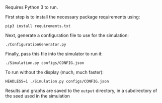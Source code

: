 Requires Python 3 to run.

First step is to install the necessary package requirements using:

```pip3 install requirements.txt```

Next, generate a configuration file to use for the simulation:

```./ConfigurationGenerator.py```

Finally, pass this file into the simulator to run it:

```./Simulation.py configs/CONFIG.json```

To run without the display (much, much faster):

```HEADLESS=1 ./Simulation.py configs/CONFIG.json```

Results and graphs are saved to the `output` directory, in a subdirectory of
the seed used in the simulation